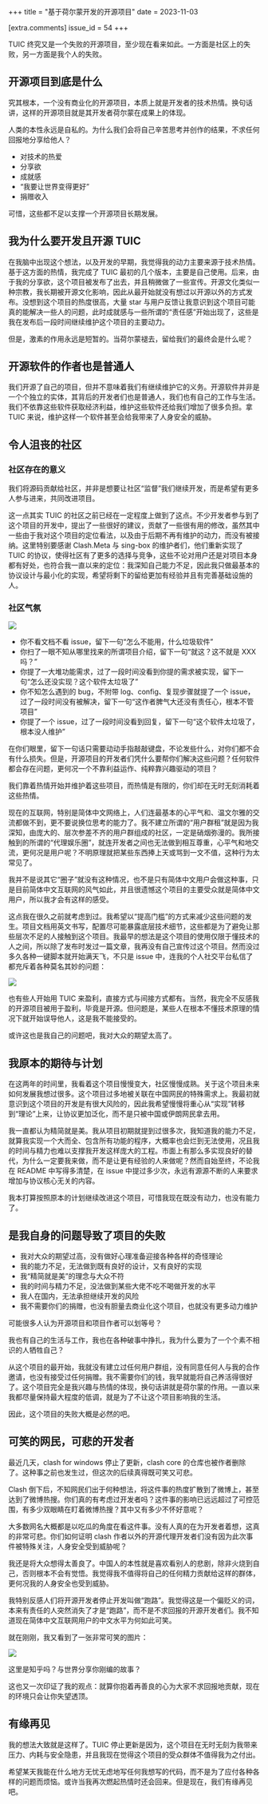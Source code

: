 +++
title = "基于荷尔蒙开发的开源项目"
date = 2023-11-03

[extra.comments]
issue_id = 54
+++

TUIC 终究又是一个失败的开源项目，至少现在看来如此。一方面是社区上的失败，另一方面是我个人的失败。

## 开源项目到底是什么

究其根本，一个没有商业化的开源项目，本质上就是开发者的技术热情。换句话讲，这样的开源项目就是其开发者荷尔蒙在成果上的体现。

人类的本性永远是自私的。为什么我们会将自己辛苦思考并创作的结果，不求任何回报地分享给他人？

- 对技术的热爱
- 分享欲
- 成就感
- “我要让世界变得更好”
- 捐赠收入

可惜，这些都不足以支撑一个开源项目长期发展。

## 我为什么要开发且开源 TUIC

在我脑中出现这个想法，以及开发的早期，我觉得我的动力主要来源于技术热情。基于这方面的热情，我完成了 TUIC 最初的几个版本，主要是自己使用。后来，由于我的分享欲，这个项目被发布了出去，并且稍微做了一些宣传。开源文化类似一种宗教，我长期被开源文化影响，因此从最开始就没有想过以开源以外的方式发布。没想到这个项目的热度很高，大量 star 与用户反馈让我意识到这个项目可能真的能解决一些人的问题，此时成就感与一些所谓的“责任感”开始出现了，这些是我在发布后一段时间继续维护这个项目的主要动力。

但是，激素的作用永远是短暂的。当荷尔蒙褪去，留给我们的最终会是什么呢？

## 开源软件的作者也是普通人

我们开源了自己的项目，但并不意味着我们有继续维护它的义务。开源软件并非是一个个独立的实体，其背后的开发者们也是普通人，我们也有自己的工作与生活。我们不依靠这些软件获取经济利益，维护这些软件还给我们增加了很多负担。拿 TUIC 来说，维护这样一个软件甚至会给我带来了人身安全的威胁。

## 令人沮丧的社区

### 社区存在的意义

我们将源码贡献给社区，并非是想要让社区“监督”我们继续开发，而是希望有更多人参与进来，共同改进项目。

这一点其实 TUIC 的社区之前已经在一定程度上做到了这点。不少开发者参与到了这个项目的开发中，提出了一些很好的建议，贡献了一些很有用的修改，虽然其中一些由于我对这个项目的定位看法，以及由于后期不再有维护的动力，而没有被接纳。这里特别要感谢 Clash.Meta 与 sing-box 的维护者们，他们重新实现了 TUIC 的协议，使得社区有了更多的选择与竞争，这些不论对用户还是对项目本身都有好处，也符合我一直以来的定位：我深知自己能力不足，因此我只做最基本的协议设计与最小化的实现，希望将剩下的留给更加有经验并且有完善基础设施的人。

### 社区气氛

![](/pictures/FzDUFCnWYAIUEmJ.jpg)

- 你不看文档不看 issue，留下一句“怎么不能用，什么垃圾软件”
- 你扫了一眼不知从哪里找来的所谓项目介绍，留下一句“就这？这不就是 XXX 吗？”
- 你提了一大堆功能需求，过了一段时间没看到你提的需求被实现，留下一句“怎么还没实现？这个软件太垃圾了”
- 你不知怎么遇到的 bug，不附带 log、config、复现步骤就提了一个 issue，过了一段时间没有被解决，留下一句“这作者脾气大还没有责任心，根本不管项目”
- 你提了一个 issue，过了一段时间没看到回复，留下一句“这个软件太垃圾了，根本没人维护”

在你们眼里，留下一句话只需要动动手指敲敲键盘，不论发些什么，对你们都不会有什么损失。但是，开源项目的开发者们凭什么要帮你们解决这些问题？任何软件都会存在问题，更何况一个不靠利益运作、纯粹靠兴趣驱动的项目？

我们靠着热情开始并维护着这些项目，而热情是有限的，你们却在无时无刻消耗着这些热情。

现在的互联网，特别是简体中文网络上，人们连最基本的心平气和、温文尔雅的交流都做不到，更不要说换位思考的能力了。我不建立所谓的“用户群租”就是因为我深知，由庞大的、层次参差不齐的用户群组成的社区，一定是硝烟弥漫的。我所接触到的所谓的“代理娱乐圈”，就连开发者之间也无法做到相互尊重，心平气和地交流，更何况是用户呢？不明原理就把某些东西捧上天或骂到一文不值，这种行为太常见了。

我并不是说其它“圈子”就没有这种情况，也不是只有简体中文用户会做这种事，只是目前简体中文互联网的风气如此，并且很遗憾这个项目的主要受众就是简体中文用户，所以我才会有这样的感受。

这点我在很久之前就考虑到过。我希望以“提高门槛”的方式来减少这些问题的发生。项目文档用英文书写，配置尽可能暴露底层技术细节，这些都是为了避免让那些层次不足的人接触到这个项目。我最早的想法是这个项目的使用仅限于懂技术的人之间，所以除了发布时发过一篇文章，我再没有自己宣传过这个项目。然而没过多久各种一键脚本就开始满天飞，不只是 issue 中，连我的个人社交平台私信了都充斥着各种莫名其妙的问题：

![](/pictures/x8oepbNDMTanZcEj86.jpg)

也有些人开始用 TUIC 来盈利，直接方式与间接方式都有。当然，我完全不反感我的开源项目被用于盈利，毕竟是开源。但问题是，某些人在根本不懂技术原理的情况下就开始误导他人，这是我不能接受的。

或许这也是我自己的问题吧，我对大众的期望太高了。

## 我原本的期待与计划

在这两年的时间里，我看着这个项目慢慢变大，社区慢慢成熟。关于这个项目未来如何发展我想过很多。这个项目过多地被关联在中国网民的特殊需求上。我最初就意识到这个项目的开发是有很大风险的，因此我希望慢慢将重心从“实现”转移到“理论”上来，让协议更加泛化，而不是只被中国或伊朗网民拿去用。

我一直都认为精简就是美。我从项目初期就提到过很多次，我知道我的能力不足，就算我实现一个大而全、包含所有功能的程序，大概率也会烂到无法使用，况且我的时间与精力也难以支撑我开发这样庞大的工程。市面上有那么多实现良好的替代，为什么一定要我来做，而不是让更有经验的人来做呢？然而自始至终，不论我在 README 中写得多清楚，在 issue 中提过多少次，永远有源源不断的人来要求增加与协议核心无关的内容。

我本打算按照原本的计划继续改进这个项目，可惜我现在既没有动力，也没有能力了。

## 是我自身的问题导致了项目的失败

- 我对大众的期望过高，没有做好心理准备迎接各种各样的奇怪理论
- 我的能力不足，无法做到既有良好的设计，又有良好的实现
- 我“精简就是美”的理念与大众不符
- 我的时间与精力不足，没法做到某些大佬不吃不喝做开发的水平
- 我人在国内，无法承担继续开发的风险
- 我不需要你们的捐赠，也没有胆量去商业化这个项目，也就没有更多动力维护

可能很多人认为开源项目和项目作者可以划等号？

我也有自己的生活与工作，我也在各种破事中挣扎，我为什么要为了一个个素不相识的人牺牲自己？

从这个项目的最开始，我就没有建立过任何用户群组，没有同意任何人与我的合作邀请，也没有接受过任何捐赠。我不需要你们的钱，我早就能将自己养活得很好了。这个项目完全是我兴趣与热情的体现，换句话讲就是荷尔蒙的作用。一直以来我都尽量保持最大程度的低调，就是为了不让这个项目影响我的生活。

因此，这个项目的失败大概是必然的吧。

## 可笑的网民，可悲的开发者

最近几天，clash for windows 停止了更新，clash core 的仓库也被作者删除了。这种事之前也发生过，但这次的后续真得既可笑又可悲。

Clash 倒下后，不知网民们出于何种想法，将这件事的热度扩散到了微博上，甚至达到了微博热搜。你们真的有考虑过开发者吗？这件事的影响已远远超过了可控范围，有多少双眼睛在盯着微博热搜？其中又有多少不怀好意呢？

大多数网名大概都是以吃瓜的角度在看这件事。没有人真的在为开发者着想，这真的非常可悲。你们如何证明 clash 作者以外的开源代理开发者们没有因为此次事件被特殊关注，人身安全受到威胁呢？

我还是将大众想得太善良了。中国人的本性就是喜欢看别人的悲剧，除非火烧到自己，否则根本不会有觉悟。我觉得我不值得将自己的任何精力贡献给这样的群体，更何况我的人身安全也受到威胁。

我特别反感人们将开源开发者停止开发叫做“跑路”。我觉得这是一个偏贬义的词，本来有责任的人突然消失了才是“跑路”，而不是不求回报的开源开发者们。我不知道现在简体中文互联网用户的中文水平为何如此可笑。

就在刚刚，我又看到了一张非常可笑的图片：

![](/pictures/p9Ba47pdkjgnQ8ZXrh.jpg)

这里是知乎吗？与世界分享你刚编的故事？

这也又一次印证了我的观点：就算你抱着再善良的心为大家不求回报地贡献，现在的环境只会让你失望透顶。

## 有缘再见

我的想法大致就是这样了。TUIC 停止更新是因为，这个项目在无时无刻为我带来压力、内耗与安全隐患，并且我现在觉得这个项目的受众群体不值得我为之付出。

希望某天我能在什么地方无忧无虑地写任何我想写的代码，而不是为了应付各种各样的问题而烦恼。或许当我再次燃起热情时还会回来。但是现在，我们有缘再见吧。
